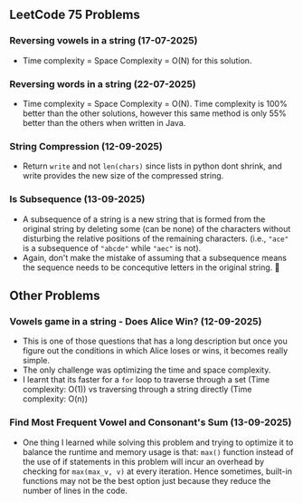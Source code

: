 ## LeetCode 75 Problems

### Reversing vowels in a string (17-07-2025)

- Time complexity = Space Complexity = O(N) for this solution.

### Reversing words in a string (22-07-2025)

- Time complexity = Space Complexity = O(N). Time complexity is 100% better than the other solutions, however this same method is only 55% better than the others when written in Java.

### String Compression (12-09-2025)

- Return `write` and not `len(chars)` since lists in python dont shrink, and write provides the new size of the compressed string.

### Is Subsequence (13-09-2025)

- A subsequence of a string is a new string that is formed from the original string by deleting some (can be none) of the characters without disturbing the relative positions of the remaining characters. 
(i.e., `"ace" `is a subsequence of `"abcde"` while `"aec"` is not).
- Again, don't make the mistake of assuming that a subsequence means the sequence needs to be concequtive letters in the original string. 🤦


## Other Problems

### Vowels game in a string - Does Alice Win? (12-09-2025)

- This is one of those questions that has a long description but once you figure out the conditions in which Alice loses or wins, it becomes really simple. 
- The only challenge was optimizing the time and space complexity.
- I learnt that its faster for a `for` loop to traverse through a set (Time complexity: O(1)) vs traversing through a string directly (Time complexity: O(n))

### Find Most Frequent Vowel and Consonant's Sum (13-09-2025)

- One thing I learned while solving this problem and trying to optimize it to balance the runtime and memory usage is that: `max()` function instead of the use of if statements in this problem will incur an overhead by checking for `max(max_v, v)` at every iteration. Hence sometimes, built-in functions may not be the best option just because they reduce the number of lines in the code. 

